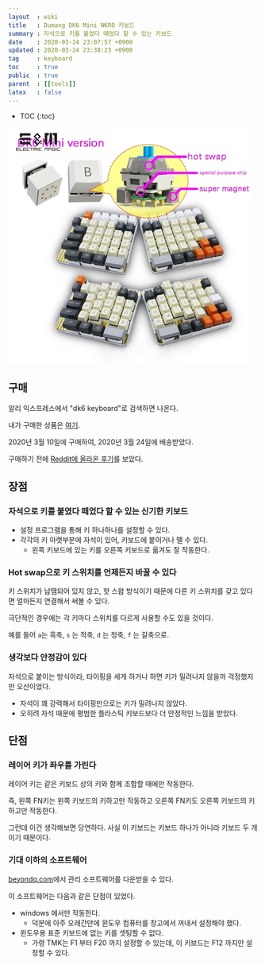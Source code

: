 ```yaml
---
layout  : wiki
title   : Dumang DK6 Mini NKRO 키보드
summary : 자석으로 키를 붙였다 떼었다 할 수 있는 키보드
date    : 2020-03-24 23:07:57 +0900
updated : 2020-03-24 23:38:23 +0900
tag     : keyboard
toc     : true
public  : true
parent  : [[tools]]
latex   : false
---
```

* TOC
{:toc}

![]( /post-img/dumang-dk6-keyboard/Dk6-nkro-swapable-rgb-cherry-mx-kaih-box.jpg )

## 구매

알리 익스프레스에서 "dk6 keyboard"로 검색하면 나온다.

내가 구매한 상품은 [여기]( https://ko.aliexpress.com/item/4000226986837.html?spm=a2g0s.9042311.0.0.54214c4dcq94XX ).

2020년 3월 10일에 구매하여, 2020년 3월 24일에 배송받았다.

구매하기 전에 [Reddit에 올라온 후기]( https://www.reddit.com/r/MechanicalKeyboards/comments/bvzpjz/dumang_dk6_scorpion_venom/ )를 보았다.

## 장점

### 자석으로 키를 붙였다 떼었다 할 수 있는 신기한 키보드

- 설정 프로그램을 통해 키 하나하나를 설정할 수 있다.
- 각각의 키 아랫부분에 자석이 있어, 키보드에 붙이거나 뗄 수 있다.
    - 왼쪽 키보드에 있는 키를 오른쪽 키보드로 옮겨도 잘 작동한다.

### Hot swap으로 키 스위치를 언제든지 바꿀 수 있다

키 스위치가 납땜되어 있지 않고, 핫 스왑 방식이기 때문에 다른 키 스위치를 갖고 있다면 얼마든지 연결해서 써볼 수 있다.

극단적인 경우에는 각 키마다 스위치를 다르게 사용할 수도 있을 것이다.

예를 들어 `a`는 흑축, `s` 는 적축, `d` 는 청축, `f` 는 갈축으로.

### 생각보다 안정감이 있다

자석으로 붙이는 방식이라, 타이핑을 세게 하거나 하면 키가 밀려나지 않을까 걱정했지만 오산이었다.

- 자석이 꽤 강력해서 타이핑만으로는 키가 밀려나지 않았다.
- 오히려 자석 때문에 평범한 플라스틱 키보드보다 더 안정적인 느낌을 받았다.

## 단점
### 레이어 키가 좌우를 가린다

레이어 키는 같은 키보드 상의 키와 함께 조합할 때에만 작동한다.

즉, 왼쪽 FN키는 왼쪽 키보드의 키하고만 작동하고 오른쪽 FN키도 오른쪽 키보드의 키하고만 작동한다.

그런데 이건 생각해보면 당연하다. 사실 이 키보드는 키보드 하나가 아니라 키보드 두 개이기 때문이다.

### 기대 이하의 소프트웨어

[beyondq.com]( http://www.beyondq.com/download.html )에서 관리 소프트웨어를 다운받을 수 있다.

이 소프트웨어는 다음과 같은 단점이 있었다.

- windows 에서만 작동한다.
    - 덕분에 아주 오래간만에 윈도우 컴퓨터를 창고에서 꺼내서 설정해야 했다.
- 윈도우용 표준 키보드에 없는 키를 셋팅할 수 없다.
    - 가령 TMK는 F1 부터 F20 까지 설정할 수 있는데, 이 키보드는 F12 까지만 설정할 수 있다.

